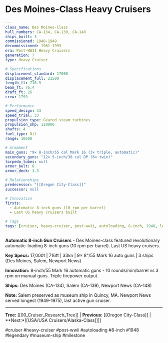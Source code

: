 # Des Moines-Class Heavy Cruisers

```yaml
---
class_name: Des Moines-Class
hull_numbers: CA-134, CA-139, CA-148
ships_built: 3
commissioned: 1948-1949
decommissioned: 1961-1993
era: Post-WWII Heavy Cruisers
generation: 7
type: Heavy Cruiser

# Specifications
displacement_standard: 17000
displacement_full: 21500
length_ft: 716.5
beam_ft: 76.4
draft_ft: 26
crew: 1799

# Performance
speed_design: 33
speed_trial: 33
propulsion_type: Geared steam turbines
propulsion_shp: 120000
shafts: 4
fuel_type: Oil
range: 10500

# Armament
main_guns: "9× 8-inch/55 cal Mark 16 (3× triple, automatic)"
secondary_guns: "12× 5-inch/38 cal DP (6× twin)"
torpedo_tubes: null
armor_belt: 6
armor_deck: 3.5

# Relationships
predecessor: "[[Oregon City-Class]]"
successor: null

# Innovation
firsts:
  - Automatic 8-inch guns (10 rpm per barrel)
  - Last US heavy cruisers built

# Tags
tags: [cruiser, heavy-cruiser, post-wwii, autoloading, 8-inch, 1948, legendary, museum-ship]
---
```

**Automatic 8-inch Gun Cruisers** - Des Moines-class featured revolutionary automatic-loading 8-inch guns (10 rpm per barrel). Last US heavy cruisers.

**Key Specs:** 17,000t | 716ft | 33kn | 9× 8"/55 Mark 16 auto guns | 3 ships (Des Moines, Salem, Newport News)

**Innovation:** 8-inch/55 Mark 16 automatic guns - 10 rounds/min/barrel vs 3 rpm on manual guns. Triple firepower output.

**Ships:** Des Moines (CA-134), Salem (CA-139), Newport News (CA-148)

**Note:** Salem preserved as museum ship in Quincy, MA. Newport News served longest (1949-1975), last active gun cruiser.

---
**Tree:** [[00_Cruiser_Research_Tree]] | **Previous:** [[Oregon City-Class]] | **Next:*[[USA/USA Cruisers/Alaska-Class]]]]

#cruiser #heavy-cruiser #post-wwii #autoloading #8-inch #1948 #legendary #museum-ship #milestone

